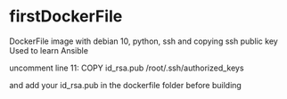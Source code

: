# firstDockerFile

DockerFile image with debian 10, python, ssh and copying ssh public key
Used to learn Ansible

uncomment line 11:
COPY id_rsa.pub /root/.ssh/authorized_keys

and add your id_rsa.pub in the dockerfile folder before building

